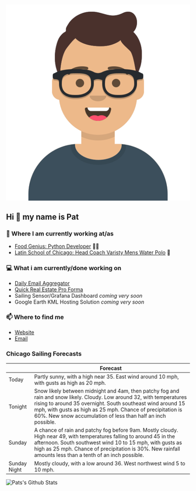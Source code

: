 [![Social banner for p-j-falconer](https://raw.githubusercontent.com/P-J-FALCONER/P-J-FALCONER/master/assets/avataaars.svg)](https://patfalconer.com/)
## Hi :wave: my name is Pat

### 💼 Where I am currently working at/as
- [Food Genius: Python Developer](https://getfoodgenius.com/) 🍔🐍
- [Latin School of Chicago: Head Coach Varisty Mens Water Polo](https://www.latinschool.org/) 🤽


### 💻 What i am currently/done working on
 - [Daily Email Aggregator](https://github.com/P-J-FALCONER/dott_daily_mail)
 - [Quick Real Estate Pro Forma](https://github.com/P-J-FALCONER/henry)
 - Sailing Sensor/Grafana Dashboard *coming very soon*
 - Google Earth KML Hosting Solution *coming very soon*

### 📫 Where to find me
 - [Website](https://patfalconer.com/)
 - [Email](mailto:patrick.j.falconer@gmail.com)


### Chicago Sailing Forecasts
|   | Forecast  |
|---|---|
| Today | Partly sunny, with a high near 35. East wind around 10 mph, with gusts as high as 20 mph. |
| Tonight | Snow likely between midnight and 4am, then patchy fog and rain and snow likely. Cloudy. Low around 32, with temperatures rising to around 35 overnight. South southeast wind around 15 mph, with gusts as high as 25 mph. Chance of precipitation is 60%. New snow accumulation of less than half an inch possible. |
| Sunday | A chance of rain and patchy fog before 9am. Mostly cloudy. High near 49, with temperatures falling to around 45 in the afternoon. South southwest wind 10 to 15 mph, with gusts as high as 25 mph. Chance of precipitation is 30%. New rainfall amounts less than a tenth of an inch possible. |
| Sunday Night | Mostly cloudy, with a low around 36. West northwest wind 5 to 10 mph. |

![Pats's Github Stats](https://github-readme-stats.vercel.app/api?username=p-j-falconer&show_icons=true&theme=radical)

